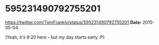 # 595231490792755201
https://twitter.com/TomFrankly/status/595231490792755201
**Date:** 2015-05-04

(Yeah, it's 9:20 here - but my day starts early :P)
